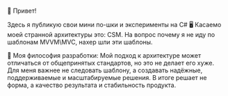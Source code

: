 👋 Привет!

Здесь я публикую свои мини по-шки и эксперименты на C# 🖥️
Касаемо моей странной архитектуры это: CSM.
На вопрос почему я не иду по шаблонам MVVМ\MVC, нахер шли эти шаблоны.

💬 Моя философия разработки:
Мой подход к архитектуре может отличаться от общепринятых стандартов, но это не делает его хуже.
Для меня важнее не следовать шаблону, а создавать надёжные, поддерживаемые и масштабируемые решения.
В итоге решает не форма, а качество результата и стабильность продукта.
